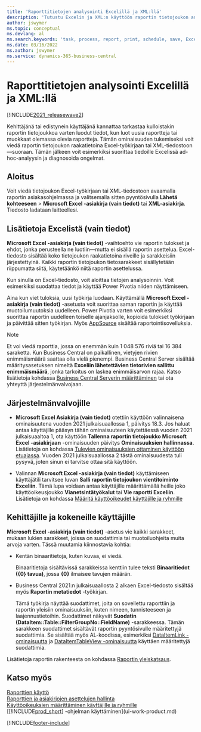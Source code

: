 ```yaml
---
title: 'Raporttitietojen analysointi Excelillä ja XML:llä'
description: 'Tutustu Excelin ja XML:n käyttöön raportin tietojoukon analysoimisessa.'
author: jswymer
ms.topic: conceptual
ms.devlang: al
ms.search.keywords: 'task, process, report, print, schedule, save, Excel, PDF, Word, dataset'
ms.date: 03/16/2022
ms.author: jswymer
ms.service: dynamics-365-business-central
---
```

# <a name="analyzing-report-data-with-excel-and-xml"></a>Raporttitietojen analysointi Excelillä ja XML:llä

[!INCLUDE[2021_releasewave2](includes/2021_releasewave2.md)]

Kehittäjänä tai edistynein käyttäjänä kannattaa tarkastaa kulloistakin raportin tietojoukkoa varten luodut tiedot, kun luot uusia raportteja tai muokkaat olemassa olevia raportteja. Tämän ominaisuuden tukemiseksi voit viedä raportin tietojoukon raakatietoina Excel-työkirjaan tai XML-tiedostoon&mdash;suoraan. Tämän jälkeen voit esimerkiksi suorittaa tiedoille Excelissä ad-hoc-analyysin ja diagnosoida ongelmat.

## <a name="get-started"></a>Aloitus

Voit viedä tietojoukon Excel-työkirjaan tai XML-tiedostoon avaamalla raportin asiakasohjelmassa ja valitsemalla sitten pyyntösivulla **Lähetä kohteeseen** > **Microsoft Excel -asiakirja (vain tiedot)** tai **XML-asiakirja**. Tiedosto ladataan laitteellesi.

## <a name="more-about-excel-data-only"></a>Lisätietoja Excelistä (vain tiedot)

**Microsoft Excel -asiakirja (vain tiedot)** -vaihtoehto vie raportin tulokset ja ehdot, jonka perusteella ne luotiin&mdash;mutta ei sisällä raportin asettelua. Excel-tiedosto sisältää koko tietojoukon raakatietoina riveille ja sarakkeisiin järjestettyinä. Kaikki raportin tietojoukon tietosarakkeet sisällytetään riippumatta siitä, käytetäänkö niitä raportin asettelussa.

Kun sinulla on Excel-tiedosto, voit aloittaa tietojen analysoinnin. Voit esimerkiksi suodattaa tiedot ja käyttää Power Pivotia niiden näyttämiseen.

Aina kun viet tuloksia, uusi työkirja luodaan. Käyttämällä **Microsoft Excel -asiakirja (vain tiedot)** -asetusta voit suorittaa saman raportin ja käyttää muotoilumuutoksia uudelleen. Power Pivotia varten voit esimerkiksi suorittaa raportin uudelleen toiselle ajanjaksolle, kopioida tulokset työkirjaan ja päivittää sitten työkirjan. Myös [AppSource](https://appsource.microsoft.com/) sisältää raportointisovelluksia.

> [!NOTE]
> Et voi viedä raporttia, jossa on enemmän kuin 1 048 576 riviä tai 16 384 saraketta. Kun Business Central on paikallinen, vietyjen rivien enimmäismäärä saattaa olla vielä pienempi. Business Central Server sisältää määritysasetuksen nimeltä **Exceliin lähetettävien tietorivien sallittu enimmäismäärä**, jonka tarkoitus on laskea enimmäisarvon rajaa. Katso lisätietoja kohdassa [Business Central Serverin määrittäminen](/dynamics365/business-central/dev-itpro/administration/configure-server-instance#General) tai ota yhteyttä järjestelmänvalvojaan.

## <a name="for-administrators"></a>Järjestelmänvalvojille

- **Microsoft Excel Asiakirja (vain tiedot)** otettiin käyttöön valinnaisena ominaisuutena vuoden 2021 julkaisuaallossa 1, päivitys 18.3. Jos haluat antaa käyttäjille pääsyn tähän ominaisuuteen käytettäessä vuoden 2021 julkaisuaaltoa 1, ota käyttöön **Tallenna raportin tietojoukko Microsoft Excel -asiakirjaan** -ominaisuuden päivitys **Ominaisuuksien hallinnassa**. Lisätietoja on kohdassa [Tulevien ominaisuuksien ottaminen käyttöön etuajassa](/dynamics365/business-central/dev-itpro/administration/feature-management). Vuoden 2021 julkaisuaallossa 2 tästä ominaisuudesta tuli pysyvä, joten sinun ei tarvitse ottaa sitä käyttöön.

- Valinnan **Microsoft Excel -asiakirja (vain tiedot)** käyttämiseen käyttäjätili tarvitsee luvan **Salli raportin tietojoukon vientitoiminto Exceliin**. Tämä lupa voidaan antaa käyttäjille määrittämällä heille joko käyttöoikeusjoukko **Vianetsintätyökalut** tai **Vie raportti Exceliin**. Lisätietoja on kohdassa [Määritä käyttöoikeudet käyttäjille ja ryhmille](ui-define-granular-permissions.md)  

## <a name="for-developers-and-advanced-users"></a>Kehittäjille ja kokeneille käyttäjille

**Microsoft Excel -asiakirja (vain tiedot)** -asetus vie kaikki sarakkeet, mukaan lukien sarakkeet, joissa on suodattimia tai muotoiluohjeita muita arvoja varten. Tässä muutamia kiinnostavia kohtia:

- Kentän binaaritietoja, kuten kuvaa, ei viedä.

  Binaaritietoja sisältävissä sarakkeissa kenttiin tulee teksti **Binaaritiedot ({0} tavua)**, jossa **{0}** ilmaisee tavujen määrän.
- Business Central 2021:n julkaisuaallosta 2 alkaen Excel-tiedosto sisältää myös **Raportin metatiedot** -työkirjan.

  Tämä työkirja näyttää suodattimet, joita on sovellettu raporttiin ja raportin yleisiin ominaisuuksiin, kuten nimeen, tunnisteeseen ja laajennustietoihin. Suodattimet näkyvät **Suodatin (DataItem::Table::FilterGroupNo::FieldName)** -sarakkeessa. Tämän sarakkeen suodattimet sisältävät raportin pyyntösivulle määritettyjä suodattimia. Se sisältää myös AL-koodissa, esimerkiksi [DataItemLink -ominaisuutta](/dynamics365/business-central/dev-itpro/developer/properties/devenv-dataitemlink-reports-property) ja [DataItemTableView -ominaisuutta](/dynamics365/business-central/dev-itpro/developer/properties/devenv-dataitemtableview-property) käyttäen määritettyjä suodattimia.

Lisätietoja raportin rakenteesta on kohdassa [Raportin yleiskatsaus](/dynamics365/business-central/dev-itpro/developer/devenv-reports).

## <a name="see-also"></a>Katso myös

[Raporttien käyttö](ui-work-report.md)  
[Raporttien ja asiakirjojen asettelujen hallinta](ui-manage-report-layouts.md)  
[Käyttöoikeuksien määrittäminen käyttäjille ja ryhmille](ui-define-granular-permissions.md)  
[[!INCLUDE[prod_short](includes/prod_short.md)] -ohjelman käyttäminen](ui-work-product.md)

[!INCLUDE[footer-include](includes/footer-banner.md)]

